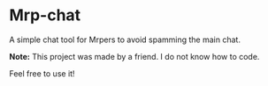 # Mrp-chat

A simple chat tool for Mrpers to avoid spamming the main chat.

**Note:** This project was made by a friend. I do not know how to code.

Feel free to use it!
